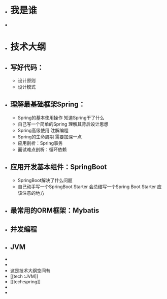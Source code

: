 - # 我是谁
-
- # 技术大纲
- ##  写好代码：
	- 设计原则
	- 设计模式
- ## 理解最基础框架Spring：
	- Spring的基本使用操作
	  知道Spring干了什么
	- 自己写一个简单的Spring
	  理解其背后设计思想
	- Spring高级使用
	  注解编程
	- Spring的生命周期
	  需要加深一点
	- 应用剖析：Spring事务
	- 面试难点剖析：循环依赖
- ## 应用开发基本组件：SpringBoot
	- SpringBoot解决了什么问题
	- 自己动手写一个SpringBoot Starter
	  会总结写一个Spring Boot Starter 应该注意的地方
- ## 最常用的ORM框架：Mybatis
- ## 并发编程
- ## JVM
-
-
- 这是技术大纲空间有
- [[tech :JVM]]
- [[tech:spring]]
-
-